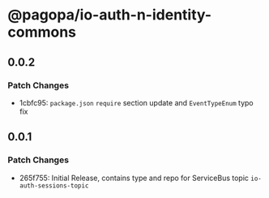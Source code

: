 # @pagopa/io-auth-n-identity-commons

## 0.0.2

### Patch Changes

- 1cbfc95: `package.json` `require` section update and `EventTypeEnum` typo fix

## 0.0.1

### Patch Changes

- 265f755: Initial Release, contains type and repo for ServiceBus topic `io-auth-sessions-topic`
